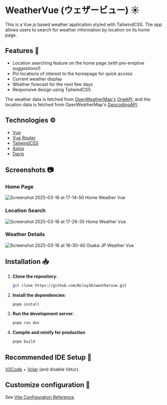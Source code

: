 # WeatherVue (ウェザービュー) ☀️

This is a Vue.js based weather application styled with TailwindCSS. The app allows users to search for weather information by location on its home page.

## Features 🎉

- Location searching feature on the home page (with pre-emptive suggestions!)
- Pin locations of interest to the homepage for quick access
- Current weather display
- Weather forecast for the next few days
- Responsive design using TailwindCSS

The weather data is fetched from [OpenWeatherMap's](https://openweathermap.org/) [OneAPI](https://openweathermap.org/api/one-call-3), and the location data is fetched from OpenWeatherMap's [GeocodingAPI](https://openweathermap.org/api/geocoding-api).

## Technologies ⚙️
- [Vue](https://vuejs.org/)
- [Vue Router](https://router.vuejs.org/)
- [TailwindCSS](https://tailwindcss.com/)
- [Axios](https://axios-http.com/)
- [Dayjs](https://day.js.org/)

## Screenshots 📷
### Home Page
![Screenshot 2025-03-16 at 17-14-50 Home Weather Vue](https://github.com/user-attachments/assets/b02cfd31-c7b8-43f5-b8aa-ded7f7dba476)

### Location Search
![Screenshot 2025-03-16 at 17-26-35 Home Weather Vue](https://github.com/user-attachments/assets/013fddac-00b7-4c2e-a9c1-d0d9c6aa7810)


### Weather Details
![Screenshot 2025-03-16 at 16-30-40 Osaka JP Weather Vue](https://github.com/user-attachments/assets/eaaa2a9f-06da-4048-bf97-ccd7aaf958fb)

## Installation 📥

1. **Clone the repository**:

   ```bash
   git clone https://github.com/Niloy28/weathervue.git

   ```

2. **Install the dependencies**:

   ```bash
   pnpm install

   ```

3. **Run the development server**:

   ```bash
   pnpm run dev
   ```

4. **Compile and minify for production**
   ```bash
   pnpm build
   ```

## Recommended IDE Setup 📝

[VSCode](https://code.visualstudio.com/) + [Volar](https://marketplace.visualstudio.com/items?itemName=Vue.volar) (and disable Vetur).

## Customize configuration 🔧

See [Vite Configuration Reference](https://vitejs.dev/config/).
